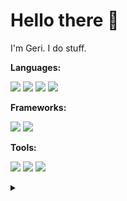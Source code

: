 # Hello there 👋

I'm Geri. I do stuff.

**Languages:**

![](https://img.shields.io/badge/-CPP-1C2125?style=for-the-badge&labelColor=00599C&logo=data:image/png;base64,iVBORw0KGgoAAAANSUhEUgAAABYAAAAYCAYAAAD+vg1LAAABHklEQVRIibVVURHCMAx9xyGgEpAwBwwFTEIlIAEJSKiESigOwMEkFAWPj4WjdGk3dlvucusly7vkNUlBEhN6IOn4FSe2alzNaUheSUaOJYrP/AvckewVwFx6+XcSuCEZZgDmEiR2BGz4y+NScYKFD6jGI8V+y7JpxVaLaVDJNLByOeIr0eZRcPoKYK5eS2qHsbwA2MxmAXjR3BcUDGgZ37KMHoWK2goVQQNuE1BbCJySsFeKSEvr1DJ/aXMJXRcADYBG43gdUahIe3YxFVrGNjk7AE/lnzuAk3xnZxw5HgzLoRO8nFPfRcu4NCCBKwxIVAo5YhgGU7keg6GDzoovflbl1BJKe3v2EtpsbW666Dd/mvJ9e+XKj2mqBy54/t+LNdtxix0+cAAAAABJRU5ErkJggg==&logoColor=white&color=1C2125)
![](https://img.shields.io/badge/-C_Sharp-1C2125?style=for-the-badge&labelColor=9B75CD&logo=C-Sharp&logoColor=white&color=1C2125)
![](https://img.shields.io/badge/-Python-1C2125?style=for-the-badge&labelColor=3776AB&logo=Python&logoColor=white&color=1C2125)
![](https://img.shields.io/badge/-JavaScript-1C2125?style=for-the-badge&labelColor=F7DF1E&logo=JavaScript&logoColor=1C2125&color=1C2125)

**Frameworks:**

![](https://img.shields.io/badge/-Unity-1C2125?style=for-the-badge&labelColor=1C2125&logo=Unity&logoColor=white&color=1C2125)
![](https://img.shields.io/badge/-React-61DAFB?style=for-the-badge&labelColor=61DAFB&logo=React&logoColor=1C2125&color=1C2125)

**Tools:**

![](https://img.shields.io/badge/-Visual_Studio-1C2125?style=for-the-badge&labelColor=5C2D91&logo=Visual-Studio&logoColor=white&color=1C2125)
![](https://img.shields.io/badge/-VS_Code-1C2125?style=for-the-badge&labelColor=007ACC&logo=Visual-Studio-Code&logoColor=white&color=1C2125)
![](https://img.shields.io/badge/-Vim-1C2125?style=for-the-badge&labelColor=019733&logo=Vim&logoColor=white&color=1C2125)

<details>
  <summary> </summary>
  <img src="https://raw.githubusercontent.com/weyh/weyh/main/chika.gif">
</details>
